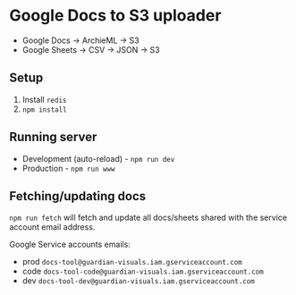 Google Docs to S3 uploader
==========================

- Google Docs -> ArchieML -> S3
- Google Sheets -> CSV -> JSON -> S3

Setup
-----

1. Install `redis`
2. `npm install`

Running server
--------------

- Development (auto-reload) - `npm run dev`
- Production - `npm run www`

Fetching/updating docs
----------------------

`npm run fetch` will fetch and update all docs/sheets shared with the service account email address.


Google Service accounts emails:

- prod `docs-tool@guardian-visuals.iam.gserviceaccount.com`
- code `docs-tool-code@guardian-visuals.iam.gserviceaccount.com`
- dev `docs-tool-dev@guardian-visuals.iam.gserviceaccount.com`
